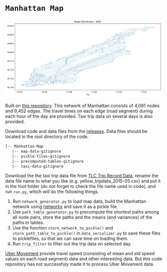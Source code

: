 # `Manhattan Map`
<img src="https://github.com/Leot6/Manhattan-Map/blob/master/node_distribution.jpg" width="1000">

Built on [this repository](https://github.com/wallarelvo/nyc-taxi-analysis). This network of Manhattan consists of 4,091 nodes and 9,452 edges. The travel times on each edge (road segment) during each hour of the day are provided. Taxi trip data on several days is also provided. 

Download code and data files from the [releases](https://github.com/Leot6/Manhattan-Map/releases). Data files should be located in the root directory of the code.
```
|-- Manhattan-Map
   |-- map-data-gitignore
   |-- pickle-files-gitignore
   |-- precomputed-tables-gitignore
   |-- taxi-data-gitignore
```


Download the the taxi trip data file from [TLC Trip Record Data](https://www1.nyc.gov/site/tlc/about/tlc-trip-record-data.page), rename the data file name to what you like (e.g. yellow_tripdata_2015-05.csv) and put it in the root folder (do not forget to check the file name used in code), and run `run.py`, which will do the following things.
1. Run `network_generator.py` to load map data, build the Manhattan network using [networkx](https://networkx.github.io/) and save it as a pickle file. 
2. Use `path_table_generator.py` to precompute the shortest paths among all node pairs, store the paths and the means (and variances) of the paths in tables. 
3. Use the function `store_network_to_pickle()` and `store_path_table_to_pickle()` in `data_serializer.py` to save these files to picklefiles, so that we can save time on loading them. 
4. Run `trip_filter` to filter out the trip data on selected day.

[Uber Movement](https://movement.uber.com/explore/new_york/speeds/query?dt[tpb]=ALL_DAY&dt[wd;]=1,2,3,4,5,6,7&dt[dr][sd]=2019-11-30&dt[dr][ed]=2019-12-30&ff=&lat.=40.7264408&lng.=-73.9924725&z.=13.17&lang=en-US) provide travel speed (consisting of mean and std speed values on each road segment) data and other interesting data. But this code repository has not successfuly made it to process Uber Movement data.

